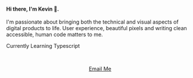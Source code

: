 <h4 align="left">Hi there, I'm Kevin 👋.</h4>
<p>I'm passionate about bringing both the technical and visual aspects of digital products to life. User experience, beautiful pixels and writing clean accessible, human code matters to me.
</p>
<p>Currently Learning Typescript
</p>
<br>
<div align="center">

[Email Me](mailto:kevdevcodes@gmail.com)
</div>


